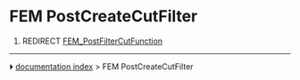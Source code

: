 # FEM PostCreateCutFilter
1.  REDIRECT [FEM_PostFilterCutFunction](FEM_PostFilterCutFunction.md)



---
⏵ [documentation index](../README.md) > FEM PostCreateCutFilter
